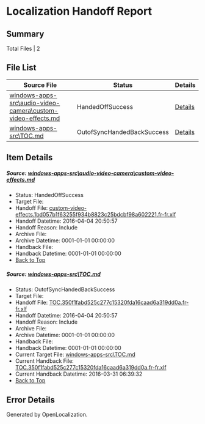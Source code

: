 # <a name='report-top'></a> Localization Handoff Report

## Summary
 Total Files | 2

## File List
 Source File | Status | Details 
 ----------- | ------ | ------- 
 [windows-apps-src\audio-video-camera\custom-video-effects.md](https://github.com/Microsoft/windows-apps/blob/fa583bb3cadd7c7b86856e39d940cdbafe305ce5/windows-apps-src/audio-video-camera/custom-video-effects.md) | HandedOffSuccess | [Details](#a3f5e78af3f3b7ace06d0cc5eff22b9b5d5fc05a458)
 [windows-apps-src\TOC.md](https://github.com/Microsoft/windows-apps/blob/fa583bb3cadd7c7b86856e39d940cdbafe305ce5/windows-apps-src/TOC.md) | OutofSyncHandedBackSuccess | [Details](#6e79f94a49e1a61f99eb947a1ba34cb09a40145e3631)

## Item Details
##### <a name='a3f5e78af3f3b7ace06d0cc5eff22b9b5d5fc05a458'></a> Source: [windows-apps-src\audio-video-camera\custom-video-effects.md](https://github.com/Microsoft/windows-apps/blob/fa583bb3cadd7c7b86856e39d940cdbafe305ce5/windows-apps-src/audio-video-camera/custom-video-effects.md)
* Status: HandedOffSuccess
* Target File: 
* Handoff File: [custom-video-effects.1bd057b1f63255f934b8823c25bdcbf98a602221.fr-fr.xlf](https://github.com/Microsoft/WDG.handoff/blob/ba166eab2355c6abcc317941337d90f6faaf8829/ol-handoff/Microsoft/windows-apps.fr-fr/master/custom-video-effects.1bd057b1f63255f934b8823c25bdcbf98a602221.fr-fr.xlf)
* Handoff Datetime: 2016-04-04 20:50:57
* Handoff Reason: Include
* Archive File: 
* Archive Datetime: 0001-01-01 00:00:00
* Handback File: 
* Handback Datetime: 0001-01-01 00:00:00
* [Back to Top](#report-top)

##### <a name='6e79f94a49e1a61f99eb947a1ba34cb09a40145e3631'></a> Source: [windows-apps-src\TOC.md](https://github.com/Microsoft/windows-apps/blob/fa583bb3cadd7c7b86856e39d940cdbafe305ce5/windows-apps-src/TOC.md)
* Status: OutofSyncHandedBackSuccess
* Target File: 
* Handoff File: [TOC.350f1fabd525c277c15320fda16caad6a319dd0a.fr-fr.xlf](https://github.com/Microsoft/WDG.handoff/blob/ba166eab2355c6abcc317941337d90f6faaf8829/ol-handoff/Microsoft/windows-apps.fr-fr/master/TOC.350f1fabd525c277c15320fda16caad6a319dd0a.fr-fr.xlf)
* Handoff Datetime: 2016-04-04 20:50:57
* Handoff Reason: Include
* Archive File: 
* Archive Datetime: 0001-01-01 00:00:00
* Handback File: 
* Handback Datetime: 0001-01-01 00:00:00
* Current Target File: [windows-apps-src\TOC.md](https://github.com/Microsoft/windows-apps.fr-fr/blob/d925ec27afa641e8d526ea3738d32f93df24b09a/windows-apps-src/TOC.md)
* Current Handback File: [TOC.350f1fabd525c277c15320fda16caad6a319dd0a.fr-fr.xlf](https://github.com/Microsoft/WDG.handback/blob/dfbbfb09fb303eb1fe2891114943a590e70b77ba/ol-handback/Microsoft/windows-apps.fr-fr/master/TOC.350f1fabd525c277c15320fda16caad6a319dd0a.fr-fr.xlf)
* Current Handback Datetime: 2016-03-31 06:39:32
* [Back to Top](#report-top)


## Error Details

Generated by OpenLocalization.
